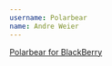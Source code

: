 ```yaml
---
username: Polarbear
name: Andre Weier
---
```


[Polarbear for BlackBerry](https://appworld.blackberry.com/webstore/content/20406620/?countrycode=DE&lang=en)
